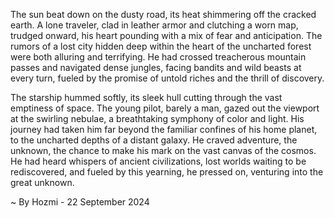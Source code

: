 
The sun beat down on the dusty road, its heat shimmering off the cracked earth.  A lone traveler, clad in leather armor and clutching a worn map, trudged onward, his heart pounding with a mix of fear and anticipation.  The rumors of a lost city hidden deep within the heart of the uncharted forest were both alluring and terrifying.  He had crossed treacherous mountain passes and navigated dense jungles, facing bandits and wild beasts at every turn, fueled by the promise of untold riches and the thrill of discovery.

The starship hummed softly, its sleek hull cutting through the vast emptiness of space.  The young pilot, barely a man, gazed out the viewport at the swirling nebulae, a breathtaking symphony of color and light.  His journey had taken him far beyond the familiar confines of his home planet, to the uncharted depths of a distant galaxy.  He craved adventure, the unknown, the chance to make his mark on the vast canvas of the cosmos.  He had heard whispers of ancient civilizations, lost worlds waiting to be rediscovered, and fueled by this yearning, he pressed on, venturing into the great unknown. 

~ By Hozmi - 22 September 2024
